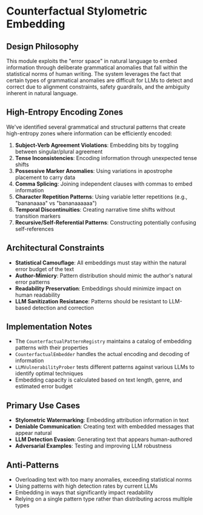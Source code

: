 # Counterfactual Stylometric Embedding

## Design Philosophy

This module exploits the "error space" in natural language to embed information through deliberate 
grammatical anomalies that fall within the statistical norms of human writing. The system leverages 
the fact that certain types of grammatical anomalies are difficult for LLMs to detect and correct
due to alignment constraints, safety guardrails, and the ambiguity inherent in natural language.

## High-Entropy Encoding Zones

We've identified several grammatical and structural patterns that create high-entropy zones
where information can be efficiently encoded:

1. **Subject-Verb Agreement Violations**: Embedding bits by toggling between singular/plural agreement
2. **Tense Inconsistencies**: Encoding information through unexpected tense shifts
3. **Possessive Marker Anomalies**: Using variations in apostrophe placement to carry data
4. **Comma Splicing**: Joining independent clauses with commas to embed information
5. **Character Repetition Patterns**: Using variable letter repetitions (e.g., "bananaaaa" vs "bananaaaaaa")
6. **Temporal Discontinuities**: Creating narrative time shifts without transition markers
7. **Recursive/Self-Referential Patterns**: Constructing potentially confusing self-references

## Architectural Constraints

- **Statistical Camouflage**: All embeddings must stay within the natural error budget of the text
- **Author-Mimicry**: Pattern distribution should mimic the author's natural error patterns
- **Readability Preservation**: Embeddings should minimize impact on human readability
- **LLM Sanitization Resistance**: Patterns should be resistant to LLM-based detection and correction

## Implementation Notes

- The `CounterfactualPatternRegistry` maintains a catalog of embedding patterns with their properties
- `CounterfactualEmbedder` handles the actual encoding and decoding of information
- `LLMVulnerabilityProber` tests different patterns against various LLMs to identify optimal techniques
- Embedding capacity is calculated based on text length, genre, and estimated error budget

## Primary Use Cases

- **Stylometric Watermarking**: Embedding attribution information in text
- **Deniable Communication**: Creating text with embedded messages that appear natural
- **LLM Detection Evasion**: Generating text that appears human-authored
- **Adversarial Examples**: Testing and improving LLM robustness

## Anti-Patterns

- Overloading text with too many anomalies, exceeding statistical norms
- Using patterns with high detection rates by current LLMs
- Embedding in ways that significantly impact readability
- Relying on a single pattern type rather than distributing across multiple types